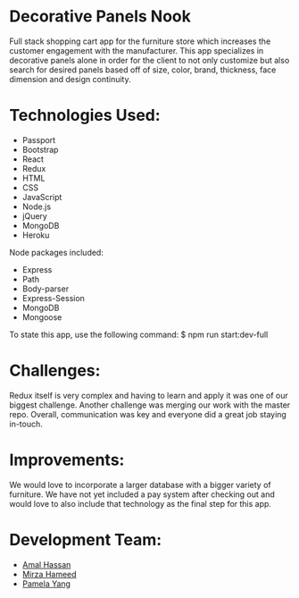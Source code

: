 # Decorative Panels Nook
Full stack shopping cart app for the furniture store which increases the customer engagement with the manufacturer. This app specializes in decorative panels alone in order for the client to not only customize but also search for desired panels based off of size, color, brand, thickness, face dimension and design continuity. 

# Technologies Used:
* Passport
* Bootstrap
* React
* Redux
* HTML
* CSS
* JavaScript
* Node.js
* jQuery
* MongoDB
* Heroku

Node packages included:
* Express
* Path
* Body-parser
* Express-Session
* MongoDB
* Mongoose

To state this app, use the following command:
$ npm run start:dev-full

# Challenges:
Redux itself is very complex and having to learn and apply it was one of our biggest challenge. Another challenge was merging our work with the master repo. Overall, communication was key and everyone did a great job staying in-touch.

# Improvements:
We would love to incorporate a larger database with a bigger variety of furniture. We have not yet included a pay system after checking out and would love to also include that technology as the final step for this app.

# Development Team:
* [Amal Hassan](https://github.com/amalhassan007)
* [Mirza Hameed](https://github.com/mrhdigital)
* [Pamela Yang](https://github.com/pyang08)



